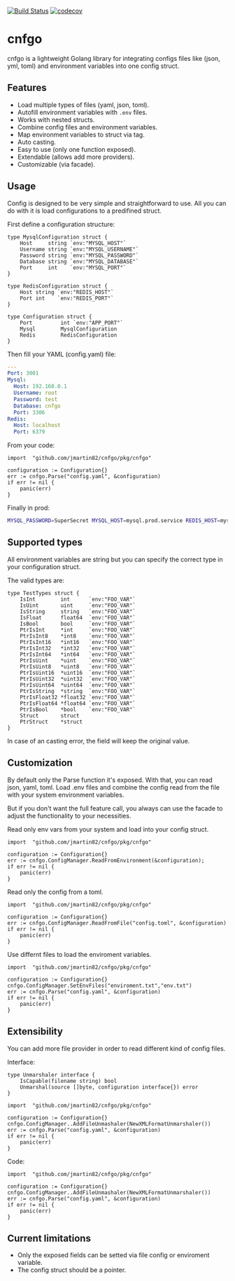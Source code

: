 [![Build Status](https://travis-ci.org/jmartin82/cnfgo.svg?branch=master)](https://travis-ci.org/jmartin82/cnfgo)
[![codecov](https://codecov.io/gh/jmartin82/cnfgo/branch/master/graph/badge.svg)](https://codecov.io/gh/jmartin82/cnfgo)
# cnfgo

cnfgo is a lightweight Golang library for integrating configs files like (json, yml, toml) and environment variables into one config struct.

## Features
* Load multiple types of files (yaml, json, toml).
* Autofill environment variables with `.env` files.
* Works with nested structs.
* Combine config files and environment variables.
* Map environment variables to struct via tag.
* Auto casting.
* Easy to use (only one function exposed).
* Extendable (allows add more providers).
* Customizable (via facade). 

## Usage

Config is designed to be very simple and straightforward to use. All you can do with it is load configurations to a predifined struct.

First define a configuration structure:

```golang
type MysqlConfiguration struct {
    Host     string `env:"MYSQL_HOST"`
    Username string `env:"MYSQL_USERNAME"`
    Password string `env:"MYSQL_PASSWORD"`
    Database string `env:"MYSQL_DATABASE"`
    Port     int    `env:"MYSQL_PORT"`
}

type RedisConfiguration struct {
    Host string `env:"REDIS_HOST"`
    Port int    `env:"REDIS_PORT"`
}

type Configuration struct {
    Port         int `env:"APP_PORT"`
    Mysql        MysqlConfiguration
    Redis        RedisConfiguration
}
```

Then fill your YAML (config.yaml) file:

```yaml
---
Port: 3001
Mysql:
  Host: 192.168.0.1
  Username: root
  Password: test
  Database: cnfgo
  Port: 3306
Redis:
  Host: localhost
  Port: 6379
```

From your code:

```golang
import 	"github.com/jmartin82/cnfgo/pkg/cnfgo"

configuration := Configuration{}
err := cnfgo.Parse("config.yaml", &configuration)
if err != nil {
	panic(err)
}
```

Finally in prod:

```bash
MYSQL_PASSWORD=SuperSecret MYSQL_HOST=mysql.prod.service REDIS_HOST=mysql.prod.service your_app
```

## Supported types

All environment variables are string but you can specify the correct type in your configuration struct.

The valid types are:

```golang
type TestTypes struct {
	IsInt        int      `env:"FOO_VAR"`
	IsUint       uint     `env:"FOO_VAR"`
	IsString     string   `env:"FOO_VAR"`
	IsFloat      float64  `env:"FOO_VAR"`
	IsBool       bool     `env:"FOO_VAR"`
	PtrIsInt     *int     `env:"FOO_VAR"`
	PtrIsInt8    *int8    `env:"FOO_VAR"`
	PtrIsInt16   *int16   `env:"FOO_VAR"`
	PtrIsInt32   *int32   `env:"FOO_VAR"`
	PtrIsInt64   *int64   `env:"FOO_VAR"`
	PtrIsUint    *uint    `env:"FOO_VAR"`
	PtrIsUint8   *uint8   `env:"FOO_VAR"`
	PtrIsUint16  *uint16  `env:"FOO_VAR"`
	PtrIsUint32  *uint32  `env:"FOO_VAR"`
	PtrIsUint64  *uint64  `env:"FOO_VAR"`
	PtrIsString  *string  `env:"FOO_VAR"`
	PtrIsFloat32 *float32 `env:"FOO_VAR"`
	PtrIsFloat64 *float64 `env:"FOO_VAR"`
    PtrIsBool    *bool    `env:"FOO_VAR"`
    Struct       struct
    PtrStruct    *struct
}
```

In case of an casting error, the field will keep the original value.

## Customization

By default only the Parse function it's exposed. With that, you can read json, yaml, toml. Load .env files and combine the config read from the file with your system environment variables.

But if you don't want the full feature call, you always can use the facade to adjust the functionality to your necessities.

Read only env vars from your system and load into your config struct.

```golang
import 	"github.com/jmartin82/cnfgo/pkg/cnfgo"

configuration := Configuration{}
err := cnfgo.ConfigManager.ReadFromEnvironment(&configuration);
if err != nil {
	panic(err)
}
```

Read only the config from a toml.

```golang
import 	"github.com/jmartin82/cnfgo/pkg/cnfgo"

configuration := Configuration{}
err := cnfgo.ConfigManager.ReadFromFile("config.toml", &configuration)
if err != nil {
	panic(err)
}
```

Use differnt files to load the enviroment variables.

```golang
import 	"github.com/jmartin82/cnfgo/pkg/cnfgo"

configuration := Configuration{}
cnfgo.ConfigManager.SetEnvFiles("enviroment.txt","env.txt")
err := cnfgo.Parse("config.yaml", &configuration)
if err != nil {
	panic(err)
}
```

## Extensibility

You can add more file provider in order to read different kind of config files.

Interface:

```golang
type Unmarshaler interface {
	IsCapable(filename string) bool
	Unmarshal(source []byte, configuration interface{}) error
}
```

```golang
import 	"github.com/jmartin82/cnfgo/pkg/cnfgo"

configuration := Configuration{}
cnfgo.ConfigManager..AddFileUnmashaler(NewXMLFormatUnmarshaler())
err := cnfgo.Parse("config.yaml", &configuration)
if err != nil {
	panic(err)
}
```

Code:

```golang
import 	"github.com/jmartin82/cnfgo/pkg/cnfgo"

configuration := Configuration{}
cnfgo.ConfigManager..AddFileUnmashaler(NewXMLFormatUnmarshaler())
err := cnfgo.Parse("config.yaml", &configuration)
if err != nil {
	panic(err)
}
```

## Current limitations

* Only the exposed fields can be setted via file config or enviroment variable.
* The config struct should be a pointer.
